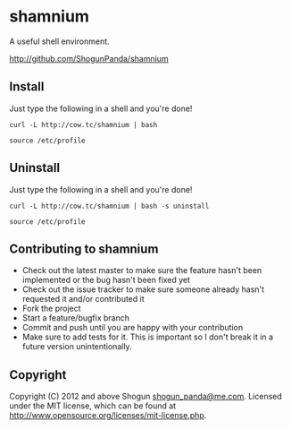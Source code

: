# shamnium

A useful shell environment.

http://github.com/ShogunPanda/shamnium

## Install

Just type the following in a shell and you're done!

`curl -L http://cow.tc/shamnium | bash`

`source /etc/profile`

## Uninstall

Just type the following in a shell and you're done!

`curl -L http://cow.tc/shamnium | bash -s uninstall`

`source /etc/profile`

## Contributing to shamnium
 
* Check out the latest master to make sure the feature hasn't been implemented or the bug hasn't been fixed yet
* Check out the issue tracker to make sure someone already hasn't requested it and/or contributed it
* Fork the project
* Start a feature/bugfix branch
* Commit and push until you are happy with your contribution
* Make sure to add tests for it. This is important so I don't break it in a future version unintentionally.

## Copyright

Copyright (C) 2012 and above Shogun <shogun_panda@me.com>.
Licensed under the MIT license, which can be found at http://www.opensource.org/licenses/mit-license.php.

